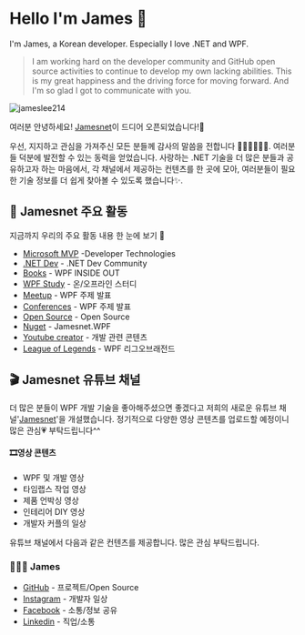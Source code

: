 # Hello I'm James 👋

I'm James, a Korean developer. Especially I love .NET and WPF.

> I am working hard on the developer community and GitHub open source activities to continue to develop my own lacking abilities. This is my great happiness and the driving force for moving forward. And I'm so glad I got to communicate with you.

<p align="left"><img src="https://komarev.com/ghpvc/?username=jamesnet214" alt="jameslee214" /></p>

여러분 안녕하세요! [Jamesnet](https://jamesnet.dev)이 드디어 오픈되었습니다!🎉

우선, 지지하고 관심을 가져주신 모든 분들께 감사의 말씀을 전합니다 🙇🏻‍♀️🙇🏻‍♂️. 여러분들 덕분에 발전할 수 있는 동력을 얻었습니다. 사랑하는 .NET 기술을 더 많은 분들과 공유하고자 하는 마음에서, 각 채널에서 제공하는 컨텐츠를 한 곳에 모아, 여러분들이 필요한 기술 정보를 더 쉽게 찾아볼 수 있도록 했습니다✨.


## 📝 Jamesnet 주요 활동

지금까지 우리의 주요 활동 내용 한 눈에 보기  🙌

- [Microsoft MVP](https://mvp.microsoft.com/en-us/PublicProfile/5005210?fullName=Jaewung%20Lee) -Developer Technologies
- [.NET Dev](https://forum.dotnetdev.kr/u/jamesnet214/summary) - .NET Dev Community 
- [Books](https://jamesnet.dev/books) - WPF INSIDE OUT
- [WPF Study](https://github.com/jamesnet214/wpf) - 온/오프라인 스터디
- [Meetup](https://jamesnet.dev/lectures) - WPF 주제 발표
- [Conferences](https://jamesnet.dev/lectures) - WPF 주제 발표 
- [Open Source](https://jamesnet.dev/github) - Open Source
- [Nuget](https://github.com/jamesnet214/jamesnetwpf) - Jamesnet.WPF
- [Youtube creator](https://www.youtube.com/channel/UCjtjzutyfunsXV0T6evc8pA) - 개발 관련 콘텐츠 
- [League of Legends](https://www.github.com/jamesnet214/leagueoflegends) - WPF 리그오브래전드


## 🎬 Jamesnet 유튜브 채널

더 많은 분들이 WPF 개발 기술을 좋아해주셨으면 좋겠다고 저희의 새로운 유튜브 채널'[Jamesnet](https://www.youtube.com/channel/UCjtjzutyfunsXV0T6evc8pA)'을 개설했습니다. 
정기적으로 다양한 영상 콘텐츠를 업로드할 예정이니 많은 관심💗 부탁드립니다^^


#### 🎞영상 콘텐츠
- WPF 및 개발 영상
- 타임랩스 작업 영상
- 제품 언박싱 영상
- 인테리어 DIY 영상
- 개발자 커플의 일상

유튜브 채널에서 다음과 같은 컨텐츠를 제공합니다. 많은 관심 부탁드립니다.


### 👨🏻‍💻 James

- [GitHub](https://github.com/jamesnet214) - 프로젝트/Open Source
- [Instagram](https://www.instagram.com/jamesnet214/?igshid=YmMyMTA2M2Y%3D) - 개발자 일상
- [Facebook](https://www.facebook.com/jamesnet214) - 소통/정보 공유
- [Linkedin](https://www.linkedin.com/in/jamesnet214) - 직업/소통
